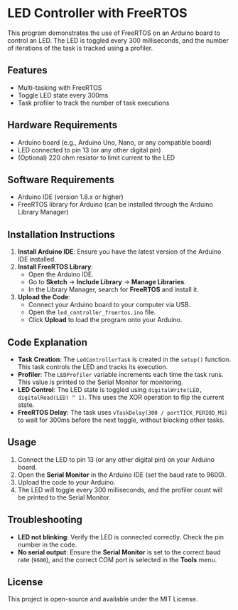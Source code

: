 # LED Controller with FreeRTOS

This program demonstrates the use of FreeRTOS on an Arduino board to control an LED. The LED is toggled every 300 milliseconds, and the number of iterations of the task is tracked using a profiler.

## Features
- Multi-tasking with FreeRTOS
- Toggle LED state every 300ms
- Task profiler to track the number of task executions

## Hardware Requirements
- Arduino board (e.g., Arduino Uno, Nano, or any compatible board)
- LED connected to pin 13 (or any other digital pin)
- (Optional) 220 ohm resistor to limit current to the LED

## Software Requirements
- Arduino IDE (version 1.8.x or higher)
- FreeRTOS library for Arduino (can be installed through the Arduino Library Manager)

## Installation Instructions
1. **Install Arduino IDE**: Ensure you have the latest version of the Arduino IDE installed.
2. **Install FreeRTOS Library**:
   - Open the Arduino IDE.
   - Go to **Sketch** -> **Include Library** -> **Manage Libraries**.
   - In the Library Manager, search for **FreeRTOS** and install it.
3. **Upload the Code**:
   - Connect your Arduino board to your computer via USB.
   - Open the `led_controller_freertos.ino` file.
   - Click **Upload** to load the program onto your Arduino.

## Code Explanation
- **Task Creation**: The `LedControllerTask` is created in the `setup()` function. This task controls the LED and tracks its execution.
- **Profiler**: The `LEDProfiler` variable increments each time the task runs. This value is printed to the Serial Monitor for monitoring.
- **LED Control**: The LED state is toggled using `digitalWrite(LED, digitalRead(LED) ^ 1)`. This uses the XOR operation to flip the current state.
- **FreeRTOS Delay**: The task uses `vTaskDelay(300 / portTICK_PERIOD_MS)` to wait for 300ms before the next toggle, without blocking other tasks.

## Usage
1. Connect the LED to pin 13 (or any other digital pin) on your Arduino board.
2. Open the **Serial Monitor** in the Arduino IDE (set the baud rate to 9600).
3. Upload the code to your Arduino.
4. The LED will toggle every 300 milliseconds, and the profiler count will be printed to the Serial Monitor.

## Troubleshooting
- **LED not blinking**: Verify the LED is connected correctly. Check the pin number in the code.
- **No serial output**: Ensure the **Serial Monitor** is set to the correct baud rate (`9600`), and the correct COM port is selected in the **Tools** menu.
   
## License
This project is open-source and available under the MIT License.

